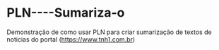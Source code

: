 # PLN----Sumariza-o
Demonstração de como usar PLN para criar sumarização de textos de noticias do portal (https://www.tnh1.com.br)
